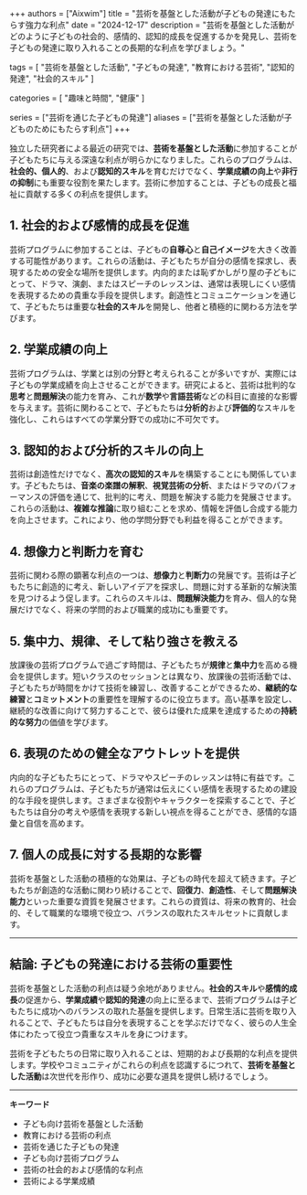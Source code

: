 +++
authors = ["Aixwim"]
title = "芸術を基盤とした活動が子どもの発達にもたらす強力な利点"
date = "2024-12-17"
description = "芸術を基盤とした活動がどのように子どもの社会的、感情的、認知的成長を促進するかを発見し、芸術を子どもの発達に取り入れることの長期的な利点を学びましょう。"

tags = [
  "芸術を基盤とした活動",
  "子どもの発達",
  "教育における芸術",
  "認知的発達",
  "社会的スキル"
]

categories = [
  "趣味と時間",
  "健康"
]

series = ["芸術を通じた子どもの発達"]
aliases = ["芸術を基盤とした活動が子どものためにもたらす利点"]
+++

独立した研究者による最近の研究では、**芸術を基盤とした活動**に参加することが子どもたちに与える深遠な利点が明らかになりました。これらのプログラムは、**社会的、個人的**、および**認知的スキル**を育むだけでなく、**学業成績の向上**や**非行の抑制**にも重要な役割を果たします。芸術に参加することは、子どもの成長と福祉に貢献する多くの利点を提供します。

<!--more-->

## 1. **社会的および感情的成長を促進**

芸術プログラムに参加することは、子どもの**自尊心**と**自己イメージ**を大きく改善する可能性があります。これらの活動は、子どもたちが自分の感情を探求し、表現するための安全な場所を提供します。内向的または恥ずかしがり屋の子どもにとって、ドラマ、演劇、またはスピーチのレッスンは、通常は表現しにくい感情を表現するための貴重な手段を提供します。創造性とコミュニケーションを通じて、子どもたちは重要な**社会的スキル**を開発し、他者と積極的に関わる方法を学びます。

## 2. **学業成績の向上**

芸術プログラムは、学業とは別の分野と考えられることが多いですが、実際には子どもの学業成績を向上させることができます。研究によると、芸術は批判的な**思考**と**問題解決**の能力を育み、これが**数学**や**言語芸術**などの科目に直接的な影響を与えます。芸術に関わることで、子どもたちは**分析的**および**評価的**なスキルを強化し、これらはすべての学業分野での成功に不可欠です。

## 3. **認知的および分析的スキルの向上**

芸術は創造性だけでなく、**高次の認知的スキル**を構築することにも関係しています。子どもたちは、**音楽の楽譜の解釈**、**視覚芸術の分析**、またはドラマのパフォーマンスの評価を通じて、批判的に考え、問題を解決する能力を発展させます。これらの活動は、**複雑な推論**に取り組むことを求め、情報を評価し合成する能力を向上させます。これにより、他の学問分野でも利益を得ることができます。

## 4. **想像力と判断力を育む**

芸術に関わる際の顕著な利点の一つは、**想像力**と**判断力**の発展です。芸術は子どもたちに創造的に考え、新しいアイデアを探求し、問題に対する革新的な解決策を見つけるよう促します。これらのスキルは、**問題解決能力**を育み、個人的な発展だけでなく、将来の学問的および職業的成功にも重要です。

## 5. **集中力、規律、そして粘り強さを教える**

放課後の芸術プログラムで過ごす時間は、子どもたちが**規律**と**集中力**を高める機会を提供します。短いクラスのセッションとは異なり、放課後の芸術活動では、子どもたちが時間をかけて技術を練習し、改善することができるため、**継続的な練習**と**コミットメント**の重要性を理解するのに役立ちます。高い基準を設定し、継続的な改善に向けて努力することで、彼らは優れた成果を達成するための**持続的な努力**の価値を学びます。

## 6. **表現のための健全なアウトレットを提供**

内向的な子どもたちにとって、ドラマやスピーチのレッスンは特に有益です。これらのプログラムは、子どもたちが通常は伝えにくい感情を表現するための建設的な手段を提供します。さまざまな役割やキャラクターを探索することで、子どもたちは自分の考えや感情を表現する新しい視点を得ることができ、感情的な語彙と自信を高めます。

## 7. **個人の成長に対する長期的な影響**

芸術を基盤とした活動の積極的な効果は、子どもの時代を超えて続きます。子どもたちが創造的な活動に関わり続けることで、**回復力**、**創造性**、そして**問題解決能力**といった重要な資質を発展させます。これらの資質は、将来の教育的、社会的、そして職業的な環境で役立つ、バランスの取れたスキルセットに貢献します。

---

## 結論: 子どもの発達における芸術の重要性

芸術を基盤とした活動の利点は疑う余地がありません。**社会的スキル**や**感情的成長**の促進から、**学業成績**や**認知的発達**の向上に至るまで、芸術プログラムは子どもたちに成功へのバランスの取れた基盤を提供します。日常生活に芸術を取り入れることで、子どもたちは自分を表現することを学ぶだけでなく、彼らの人生全体にわたって役立つ貴重なスキルを身につけます。

芸術を子どもたちの日常に取り入れることは、短期的および長期的な利点を提供します。学校やコミュニティがこれらの利点を認識するにつれて、**芸術を基盤とした活動**は次世代を形作り、成功に必要な道具を提供し続けるでしょう。

---

**キーワード**
- 子ども向け芸術を基盤とした活動
- 教育における芸術の利点
- 芸術を通じた子どもの発達
- 子ども向け芸術プログラム
- 芸術の社会的および感情的な利点
- 芸術による学業成績
